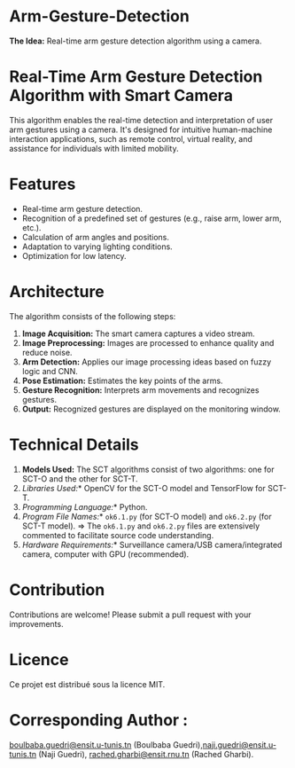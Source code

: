 # Arm-Gesture-Detection

**The Idea:** Real-time arm gesture detection algorithm using a camera.

# Real-Time Arm Gesture Detection Algorithm with Smart Camera

This algorithm enables the real-time detection and interpretation of user arm gestures using a camera. It's designed for intuitive human-machine interaction applications, such as remote control, virtual reality, and assistance for individuals with limited mobility.

# Features

* Real-time arm gesture detection.
* Recognition of a predefined set of gestures (e.g., raise arm, lower arm, etc.).
* Calculation of arm angles and positions.
* Adaptation to varying lighting conditions.
* Optimization for low latency.

# Architecture

The algorithm consists of the following steps:

1.  **Image Acquisition:** The smart camera captures a video stream.
2.  **Image Preprocessing:** Images are processed to enhance quality and reduce noise.
3.  **Arm Detection:** Applies our image processing ideas based on fuzzy logic and CNN.
4.  **Pose Estimation:** Estimates the key points of the arms.
5.  **Gesture Recognition:** Interprets arm movements and recognizes gestures.
6.  **Output:** Recognized gestures are displayed on the monitoring window.

# Technical Details

1. **Models Used:** The SCT algorithms consist of two algorithms: one for SCT-O and the other for SCT-T.
2. *Libraries Used:** OpenCV for the SCT-O model and TensorFlow for SCT-T.
3. *Programming Language:** Python.
4. *Program File Names:** `ok6.1.py` (for SCT-O model) and `ok6.2.py` (for SCT-T model).
=> The `ok6.1.py` and `ok6.2.py` files are extensively commented to facilitate source code understanding.
5. *Hardware Requirements:** Surveillance camera/USB camera/integrated camera, computer with GPU (recommended).

# Contribution

Contributions are welcome! Please submit a pull request with your improvements.

# Licence

Ce projet est distribué sous la licence MIT.

# Corresponding Author : 

boulbaba.guedri@ensit.u-tunis.tn (Boulbaba Guedri),naji.guedri@ensit.u-tunis.tn (Naji Guedri), rached.gharbi@ensit.rnu.tn (Rached Gharbi).

